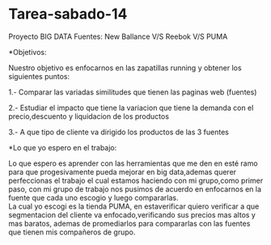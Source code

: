 # Tarea-sabado-14
Proyecto BIG DATA
Fuentes: New Ballance V/S Reebok V/S PUMA

*Objetivos: 

Nuestro objetivo es enfocarnos en las zapatillas running y obtener los siguientes puntos: 

1.- Comparar las variadas similitudes que tienen las paginas web (fuentes)

2.- Estudiar el impacto que tiene la variacion que tiene la demanda con el precio,descuento y liquidacion de los productos

3.- A que tipo de cliente va dirigido los productos de las 3 fuentes

*Lo que yo espero en el trabajo:

Lo que espero es aprender con las herramientas que me den en esté ramo para que progesivamente pueda mejorar en big data,ademas querer perfeccionas el trabajo el cual estamos haciendo con mi grupo,como primer paso, con mi grupo de trabajo nos pusimos de acuerdo en enfocarnos en la fuente que cada uno escogio y luego compararlas.  
La cual yo escogi es la tienda PUMA, en estaverificar quiero verificar a que segmentacion del cliente va enfocado,verificando sus precios mas altos y mas baratos, ademas de promediarlos para compararlas con las fuentes que tienen mis compañeros de grupo.



